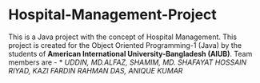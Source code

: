 # Hospital-Management-Project
This is a Java project with the concept of Hospital Management.
This project is created for the Object Oriented Programming-1 (Java) by the students of **American International University-Bangladesh (AIUB)**.
Team members are - * *UDDIN, MD.ALFAZ, *SHAMIM, MD. SHAFAYAT HOSSAIN** *RIYAD, KAZI FARDIN RAHMAN *DAS, ANIQUE KUMAR**
